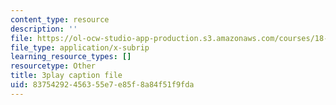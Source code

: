 ```yaml
---
content_type: resource
description: ''
file: https://ol-ocw-studio-app-production.s3.amazonaws.com/courses/18-086-mathematical-methods-for-engineers-ii-spring-2006/83754292456355e7e85f8a84f51f9fda_r1-r1t5i58g.srt
file_type: application/x-subrip
learning_resource_types: []
resourcetype: Other
title: 3play caption file
uid: 83754292-4563-55e7-e85f-8a84f51f9fda
---
```

